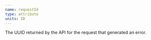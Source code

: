 ```yaml
---
name: requestId
type: attribute
units: ID
---
```


The UUID returned by the API for the request that generated an error.